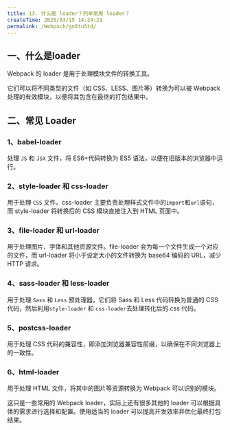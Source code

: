 ```yaml
---
title: 13. 什么是 loader？列举常用 loader？
createTime: 2025/03/15 14:24:21
permalink: /Webpack/gn8tu5td/
---
```


## 一、什么是loader

Webpack 的 loader 是用于处理模块文件的转换工具。

它们可以将不同类型的文件（如 CSS、LESS、图片等）转换为可以被 Webpack 处理的有效模块，以便将其包含在最终的打包结果中。

## 二、常见 Loader

### 1、babel-loader

处理 `JS` 和 `JSX` 文件，将 ES6+代码转换为 ES5 语法，以便在旧版本的浏览器中运行。

### 2、style-loader 和 css-loader

用于处理 `CSS` 文件。css-loader 主要负责处理样式文件中的`import`和`url`语句，而 style-loader 将转换后的 CSS 模块直接注入到 HTML 页面中。

### 3、file-loader 和 url-loader

用于处理图片、字体和其他资源文件。file-loader 会为每一个文件生成一个对应的文件，而 url-loader 将小于设定大小的文件转换为 base64 编码的 URL，减少 HTTP 请求。

### 4、sass-loader 和 less-loader

用于处理 `Sass` 和 `Less` 预处理器。它们将 Sass 和 Less 代码转换为普通的 CSS 代码，然后利用`style-loader` 和 `css-loader`去处理转化后的 css 代码。

### 5、postcss-loader

用于处理 CSS 代码的兼容性，即添加浏览器兼容性前缀，以确保在不同浏览器上的一致性。

### 6、html-loader

用于处理 HTML 文件，将其中的图片等资源转换为 Webpack 可以识别的模块。

这只是一些常用的 Webpack loader，实际上还有很多其他的 loader 可以根据具体的需求进行选择和配置。使用适当的 loader 可以提高开发效率并优化最终打包结果。

